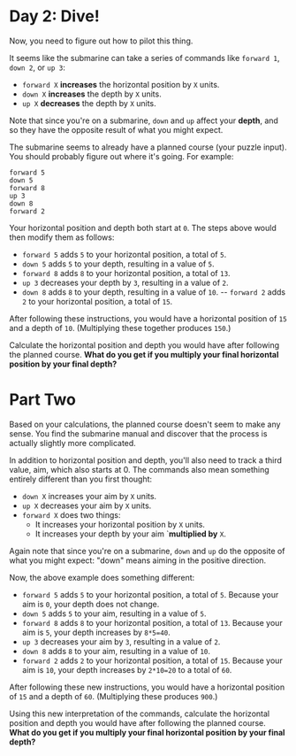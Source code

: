 # Day 2: Dive!

Now, you need to figure out how to pilot this thing.

It seems like the submarine can take a series of commands like ``forward 1``, ``down 2``, or ``up 3``:

- ``forward X`` **increases** the horizontal position by ``X`` units.
- ``down X`` **increases** the depth by ``X`` units.
- ``up X`` **decreases** the depth by ``X`` units.

Note that since you're on a submarine, ``down`` and ``up`` affect your **depth**, and so they have the opposite result of what you might expect.

The submarine seems to already have a planned course (your puzzle input). You should probably figure out where it's going. For example:

```
forward 5
down 5
forward 8
up 3
down 8
forward 2
```

Your horizontal position and depth both start at ``0``. The steps above would then modify them as follows:

- ``forward 5`` adds ``5`` to your horizontal position, a total of ``5``.
- ``down 5`` adds ``5`` to your depth, resulting in a value of ``5``.
- ``forward 8`` adds ``8`` to your horizontal position, a total of ``13``.
- ``up 3`` decreases your depth by ``3``, resulting in a value of ``2``.
- ``down 8`` adds ``8`` to your depth, resulting in a value of ``10``.
-- ``forward 2`` adds ``2`` to your horizontal position, a total of ``15``.

After following these instructions, you would have a horizontal position of ``15`` and a depth of ``10``. (Multiplying these together produces ``150``.)

Calculate the horizontal position and depth you would have after following the planned course. **What do you get if you multiply your final horizontal position by your final depth?**

# Part Two

Based on your calculations, the planned course doesn't seem to make any sense. You find the submarine manual and discover that the process is actually slightly more complicated.

In addition to horizontal position and depth, you'll also need to track a third value, aim, which also starts at 0. The commands also mean something entirely different than you first thought:

- ``down X`` increases your aim by ``X`` units.
- ``up X`` decreases your aim by ``X`` units.
- ``forward X`` does two things:
  - It increases your horizontal position by ``X`` units.
  - It increases your depth by your aim `**multiplied by** ``X``.
  
Again note that since you're on a submarine, ``down`` and ``up`` do the opposite of what you might expect: "down" means aiming in the positive direction.

Now, the above example does something different:

- ``forward 5`` adds ``5`` to your horizontal position, a total of ``5``. Because your aim is ``0``, your depth does not change.
- ``down 5`` adds ``5`` to your aim, resulting in a value of ``5``.
- ``forward 8`` adds ``8`` to your horizontal position, a total of ``13``. Because your aim is ``5``, your depth increases by ``8*5=40``.
- ``up 3`` decreases your aim by ``3``, resulting in a value of ``2``.
- ``down 8`` adds ``8`` to your aim, resulting in a value of ``10``.
- ``forward 2`` adds ``2`` to your horizontal position, a total of ``15``. Because your aim is ``10``, your depth increases by ``2*10=20`` to a total of ``60``.

After following these new instructions, you would have a horizontal position of ``15`` and a depth of ``60``. (Multiplying these produces ``900``.)

Using this new interpretation of the commands, calculate the horizontal position and depth you would have after following the planned course. **What do you get if you multiply your final horizontal position by your final depth?**